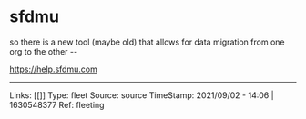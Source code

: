 # sfdmu

so there is a new tool (maybe old)
that allows for data migration from one org to the other --

https://help.sfdmu.com










---
Links: [[]]
Type: fleet
Source: source
TimeStamp: 2021/09/02 - 14:06 | 1630548377
Ref: fleeting